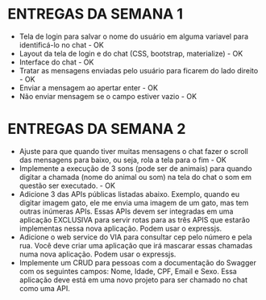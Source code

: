 # ENTREGAS DA SEMANA 1
 - Tela de login para salvar o nome do usuário em alguma variavel para identificá-lo no chat - OK
 - Layout da tela de login e do chat (CSS, bootstrap, materialize) - OK
 - Interface do chat - OK
 - Tratar as mensagens enviadas pelo usuário para ficarem do lado direito - OK
 - Enviar a mensagem ao apertar enter - OK
 - Não enviar mensagem se o campo estiver vazio - OK

# ENTREGAS DA SEMANA 2
- Ajuste para que quando tiver muitas mensagens o chat fazer o scroll das mensagens para baixo, ou seja, rola a tela para o fim - OK
- Implemente a execução de 3 sons (pode ser de animais) para quando digitar a chamada (nome do animal ou som) na tela do chat o som em questão ser executado. - OK
- Adicione 3 das APIs públicas listadas abaixo. Exemplo, quando eu digitar imagem gato, ele me envia uma imagem de um gato, mas tem outras inúmeras APIs. Essas APIs devem ser integradas em uma aplicação EXCLUSIVA para servir rotas para as três APIS que estarão implementas nessa nova aplicação. Podem usar o expressjs.
- Adicione o web service do VIA para consultar cep pelo número e pela rua. Você deve criar uma aplicação que irá mascarar essas chamadas numa nova aplicação. Podem usar o expressjs.
- Implemente um CRUD para pessoas com a documentação do Swagger com os seguintes campos: Nome, Idade, CPF, Email e Sexo. Essa aplicação deve está em uma novo projeto para ser chamado no chat como uma API.
